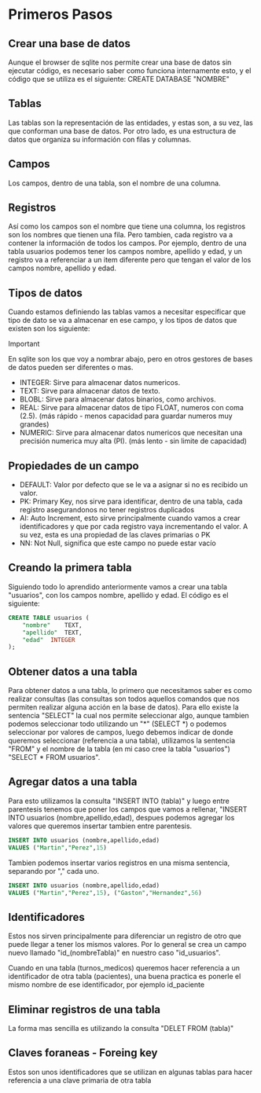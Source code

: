 # Primeros Pasos

## Crear una base de datos

Aunque el browser de sqlite nos permite crear una base de datos sin ejecutar código, es necesario saber como funciona internamente esto, y el código que se utiliza es el siguiente: CREATE DATABASE "NOMBRE"

## Tablas

Las tablas son la representación de las entidades, y estas son, a su vez, las que conforman una base de datos. Por otro lado, es una estructura de datos que organiza su información con filas y columnas.

## Campos

Los campos, dentro de una tabla, son el nombre de una columna.

## Registros

Así como los campos son el nombre que tiene una columna, los registros son los nombres que tienen una fila. Pero tambien, cada registro va a contener la información de todos los campos. Por ejemplo, dentro de una tabla usuarios podemos tener los campos nombre, apellido y edad, y un registro va a referenciar a un item diferente pero que tengan el valor de los campos nombre, apellido y edad.

## Tipos de datos

Cuando estamos definiendo las tablas vamos a necesitar especificar que tipo de dato se va a almacenar en ese campo, y los tipos de datos que existen son los siguiente: 

> [!IMPORTANT]
> En sqlite son los que voy a nombrar abajo, pero en otros gestores de bases de datos pueden ser diferentes o mas.

* INTEGER: Sirve para almacenar datos numericos.
* TEXT: Sirve para almacenar datos de texto.
* BLOBL: Sirve para almacenar datos binarios, como archivos.
* REAL: Sirve para almacenar datos de tipo FLOAT, numeros con coma (2.5). (más rápido - menos capacidad para guardar numeros muy grandes)
* NUMERIC: Sirve para almacenar datos numericos que necesitan una precisión numerica muy alta (PI). (más lento - sin limite de capacidad)

## Propiedades de un campo

* DEFAULT: Valor por defecto que se le va a asignar si no es recibido un valor.
* PK: Primary Key, nos sirve para identificar, dentro de una tabla, cada registro asegurandonos no tener registros duplicados
* AI: Auto Increment, esto sirve principalmente cuando vamos a crear identificadores y que por cada registro vaya incrementando el valor. A su vez, esta es una propiedad de las claves primarias o PK
* NN: Not Null, significa que este campo no puede estar vacío

## Creando la primera tabla

Siguiendo todo lo aprendido anteriormente vamos a crear una tabla "usuarios", con los campos nombre, apellido y edad. El código es el siguiente:

```sql
CREATE TABLE usuarios (
	"nombre"	TEXT,
	"apellido"	TEXT,
	"edad"	INTEGER
);
```

## Obtener datos a una tabla

Para obtener datos a una tabla, lo primero que necesitamos saber es como realizar consultas (las consultas son todos aquellos comandos que nos permiten realizar alguna acción en la base de datos). Para ello existe la sentencia "SELECT" la cual nos permite seleccionar algo, aunque tambien podemos seleccionar todo utilizando un "*" (SELECT *) o podemos seleccionar por valores de campos, luego debemos indicar de donde queremos seleccionar (referencia a una tabla), utilizamos la sentencia "FROM" y el nombre de la tabla (en mi caso cree la tabla "usuarios") "SELECT * FROM usuarios".

## Agregar datos a una tabla

Para esto utilizamos la consulta "INSERT INTO (tabla)" y luego entre parentesis tenemos que poner los campos que vamos a rellenar, "INSERT INTO usuarios (nombre,apellido,edad), despues podemos agregar los valores que queremos insertar tambien entre parentesis.

```sql
INSERT INTO usuarios (nombre,apellido,edad)
VALUES ("Martin","Perez",15)
```

Tambien podemos insertar varios registros en una misma sentencia, separando por "," cada uno.

```sql
INSERT INTO usuarios (nombre,apellido,edad)
VALUES ("Martin","Perez",15), ("Gaston","Hernandez",56)
```

## Identificadores

Estos nos sirven principalmente para diferenciar un registro de otro que puede llegar a tener los mismos valores. Por lo general se crea un campo nuevo llamado "id_(nombreTabla)" en nuestro caso "id_usuarios".

Cuando en una tabla (turnos_medicos) queremos hacer referencia a un identificador de otra tabla (pacientes), una buena practica es ponerle el mismo nombre de ese identificador, por ejemplo id_paciente

## Eliminar registros de una tabla

La forma mas sencilla es utilizando la consulta "DELET FROM (tabla)"

## Claves foraneas - Foreing key

Estos son unos identificadores que se utilizan en algunas tablas para hacer referencia a una clave primaria de otra tabla